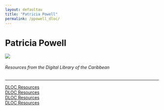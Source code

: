 ```yaml
---
layout: defaultau
title: "Patricia Powell"
permalink: /ppowell_dloc/
---
```

<!-- partial:index.partial.html -->
<div class="content">
    <h1>Patricia Powell</h1>
    <div class="quote">
        <div><img src="https://mlkscholars.mit.edu/sites/default/files/styles/scholar_image/public/scholar/Patricia-Powell.jpg?itok=XgUXgcrm" class="logo"></div>
    </div>
    <body>
    <h6>Resources from the Digital Library of the Caribbean</h6><hr> 
        <a href="https://www.dloc.com/AA00032523/00008/images/171" target="_blank">DLOC Resources</a><br>
        <a href="https://www.dloc.com/AA00000079/00003/images/181" target="_blank">DLOC Resources</a><br>
        <a href="https://www.dloc.com/AA00032523/00009/images/247" target="_blank">DLOC Resources</a><br>
        <a href="https://www.dloc.com/AA00032523/00004/images/86" target="_blank">DLOC Resources</a><br>
    </body> 
          </div>
  <!-- partial -->
<script src='https://cdnjs.cloudflare.com/ajax/libs/jquery/3.1.1/jquery.min.js'></script><script  src="{{ site.baseurl }}/assets/js/authorscript.js"></script>
